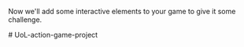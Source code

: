 

<!-- 1. Inspect the code [0 marks]

2. Create variables for interaction [1 marks]
	- Declare four variables: `isLeft`, `isRight`, `isFalling` and `isPlummeting`
	- Initialise each of them to `false`. These variables will be used to animate your game
	 character. -->

<!-- 3. Implement left and right for keyPressed [1 marks]
	- Inside the function keyPressed write two if statements to make isLeft = true when the 'a' key is pressed and isRight = true when the 'd' key is pressed.
	- Test your conditional statements  using `console.log()` to see the values of isLeft and isRight
		- HINT: look up the difference between keyCode and key to help you decide which variable you need to use. -->

<!-- 4. Implement left and right for keyReleased [1 marks]
	- Inside the function keyReleased write two if statements to make isLeft = false when the 'a' key is released and isRight = false when the 'd' key is released, 
	- Test your conditional statements using console.log() to see the values of isLeft and isRight -->

<!-- 5. Add game character [1 marks]
	- Add your game character code from part 2 to this sketch.
	- You need to place each block of character code within the appropriate `if` statement so that when the character is animated the correct image will be drawn. -->

<!-- 6. Make the game character move left and right [2 marks]
	- In the draw function add two if statements to make the character move left when isLeft is true and move right when isRight is true
	- Test that your character moves left, right, and stops correctly when the a and s keys are pressed and released.
        - HINT: you need to use the isLeft, isRight, and gameChar_x variables. -->

<!-- 7. Make the game character jump [2 marks]
	- Add another if statement within keyPressed that checks when the 'w' key is pressed.
	- When 'w' is pressed subtract 100 from gameChar_y . This will make the character jump up in the air (don't worry about it falling just yet) -->

<!-- 8. Add gravity [2 marks]
    - Now it's time to make our game character fall down to the ground again
    - Add an if statement within the draw function to detect when the character is  jumping above the ground. 
        - HINT: gameChar_y is less than floorPos_y when this is happening.
    - As the action of the if statement you should make the character fall towards the ground. 
    - Do this by incrementing gameChar_y
    - At the same time set isFalling to true so that the falling image of the character appears
    - Finally add an else action to your conditional statement which sets isFalling to false. This will stop the falling image from appearing when your character is touching the ground again -->
<!-- 
9. Prevent double jumps [1 marks]
    - Now adjust the code inside keyPressed tp prevent the character from jumping when it already in the air.
        - HINT: isFalling is useful here  -->

Now we'll add some interactive elements to your game to give it some challenge.

<!-- 1. Make a copy of your code from part 3a [0 marks]

2. Collectable item object [1 marks]
	- Copy and paste the collectable item code from part 2b.
	- Add a property `isFound` to the object and initialise it to `false` -->

<!-- 3. Draw the collectable item [1 marks]
	- Add your collectable item code from part 2b to the `draw` function.
	- Adjust the properties of `collectable` to make the collectable item appear in a sensible place
	- Make sure the collectable is anchored correctly about its center
	- Write a conditional statement so that the collectable item is only drawn when `isFound` is `false`. -->

<!-- 4. Collectable item interaction [2 marks]
	- Write an if statement in draw with a condition that is true when the character is in range of the item. 
		- HINT: the dist function is useful here.
	- When the condition is true, set the value of `isFound` in the collectable to true.
	- The result should be that when your character comes into contact with the collectable item it disappears. -->

<!-- 5. Draw the canyon [1 marks]
	- Add your canyon code from part 2b to the `draw` function.
	- Adjust the properties of `canyon` to make the collectable item appear in a sensible place
	- Make sure the canyon is anchored correctly about its top left hand corner -->

<!-- 6. Falling down the canyon [2 marks]
	- Write a conditional statement within `draw` to detect when the character is over the canyon. 
		- HINT: use gameChar_x and the > and < operators
	- When the condition is met, set `isPlummeting` to `true`.
	- Write another conditional statement within `draw` which detects when `isPlummeting` is `true`
	- When this condition is met, increment `gameChar_y` so that the game character falls more quickly
	- Test that your character falls down the canyon when they pass over it -->

<!-- 7. Jumping over the canyon [1 marks]
	- We also want our game character to be able to jump over the canyon
	- Adjust the conditional statement which detects whether the game character is over the canyon so that it also requires the game character to be on the ground.
		HINT: use `gameChar_y` and the `>=` operator
	- Test that your character is able to jump over the canyon as well as fall down it -->

<!-- 8. Freezing controls [2 marks]
	- Once our game charcater falls down a canyon there should be no escape for them
	- In keyPressed modify your conditional statements so that the character can no longer be moved once `isPlummeting` is true.
	- Test that your character can jump over the canyon and fall down it, but can't jump out of it. --># UoL-action-game-project
